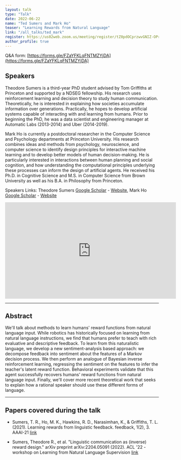 ```yaml
---
layout: talk
type: "Talk"
date: 2022-06-22
name: "Ted Sumers and Mark Ho"
teaser: "Learning Rewards from Natural Language"
link: "/all_talks/ted_mark" 
register: https://us02web.zoom.us/meeting/register/tZ0pdOCprzwvGNIZ-OPrzd9oWR6SBwgM7Gc1
author_profile: true
---
```


Q&A form: [https://forms.gle/FZaYFKLqFNTMZYjDA](https://forms.gle/FZaYFKLqFNTMZYjDA)

## Speakers
Theodore Sumers is a third-year PhD student advised by Tom Griffiths at Princeton and supported by a NDSEG fellowship. His research uses reinforcement learning and decision theory to study human communication. Theoretically, he is interested in explaining how societies accumulate information over generations. Practically, he hopes to develop artificial systems capable of interacting with and learning from humans. Prior to beginning the PhD, he was a data scientist and engineering manager at Automatic Labs (2013-2014) and Uber (2014-2019).

Mark Ho is currently a postdoctoral researcher in the Computer Science and Psychology departments at Princeton University. His research combines ideas and methods from psychology, neuroscience, and computer science to identify design principles for interactive machine learning and to develop better models of human decision-making. He is particularly interested in interactions between human planning and social cognition, and how understanding the computational principles underlying these processes can inform the design of artificial agents. He received his Ph.D. in Cognitive Science and M.S. in Computer Science from Brown University as well as his B.A. in Philosophy from Princeton.

Speakers Links: Theodore Sumers [Google Scholar](https://scholar.google.com/citations?user=xZal_nUAAAAJ&hl=en&oi=sra) - [Website](https://www.tedsumers.info/), Mark Ho [Google Scholar](https://scholar.google.com/citations?user=yK7yTiwAAAAJ&hl=en&oi=sra) - [Website](https://markkho.github.io/)

<iframe width="560" height="315" src="https://www.youtube.com/embed/BNF_2B5HD8M" title="YouTube video player" frameborder="0" allow="accelerometer; autoplay; clipboard-write; encrypted-media; gyroscope; picture-in-picture" allowfullscreen></iframe>

---
## Abstract

We'll talk about methods to learn humans' reward functions from natural language input. While robotics has historically focused on learning from natural language instructions, we find that humans prefer to teach with rich evaluative and descriptive feedback. To learn from this naturalistic language, we develop a new sentiment-analysis based approach: we decompose feedback into sentiment about the features of a Markov decision process. We then perform an analogue of Bayesian inverse reinforcement learning, regressing the sentiment on the features to infer the teacher's latent reward function. Behavioral experiments validate that this agent successfully recovers humans' reward functions from natural language input. Finally, we'll cover more recent theoretical work that seeks to explain how a rational speaker should use these different forms of language.

---
## Papers covered during the talk

* Sumers, T. R., Ho, M. K., Hawkins, R. D., Narasimhan, K., & Griffiths, T. L. (2021). Learning rewards from linguistic feedback. feedback, 1(2), 3. AAAI-21 [link](https://arxiv.org/abs/2009.14715)

* Sumers, Theodore R., et al. "Linguistic communication as (inverse) reward design." arXiv preprint arXiv:2204.05091 (2022). ACL '22 - workshop on Learning from Natural Language Supervision [link](https://arxiv.org/abs/2204.05091)
